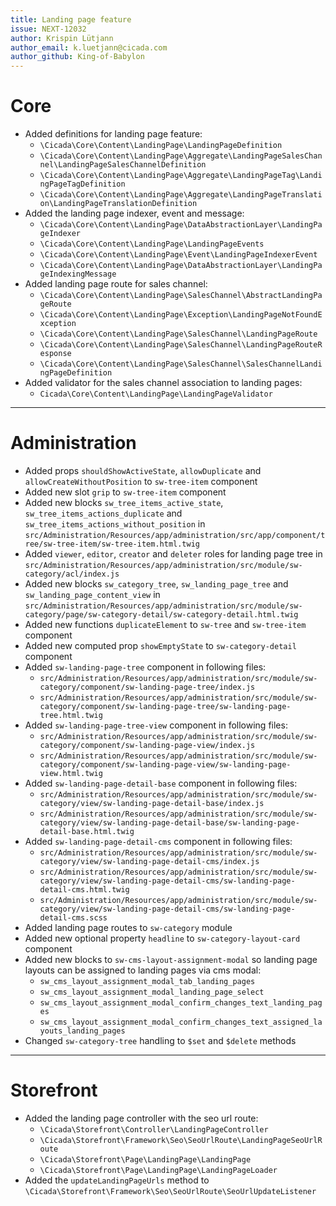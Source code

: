 ```yaml
---
title: Landing page feature
issue: NEXT-12032
author: Krispin Lütjann
author_email: k.luetjann@cicada.com 
author_github: King-of-Babylon
---
```

# Core
* Added definitions for landing page feature:
    * `\Cicada\Core\Content\LandingPage\LandingPageDefinition`
    * `\Cicada\Core\Content\LandingPage\Aggregate\LandingPageSalesChannel\LandingPageSalesChannelDefinition`
    * `\Cicada\Core\Content\LandingPage\Aggregate\LandingPageTag\LandingPageTagDefinition`
    * `\Cicada\Core\Content\LandingPage\Aggregate\LandingPageTranslation\LandingPageTranslationDefinition`
* Added the landing page indexer, event and message:
    * `\Cicada\Core\Content\LandingPage\DataAbstractionLayer\LandingPageIndexer`
    * `\Cicada\Core\Content\LandingPage\LandingPageEvents`
    * `\Cicada\Core\Content\LandingPage\Event\LandingPageIndexerEvent`
    * `\Cicada\Core\Content\LandingPage\DataAbstractionLayer\LandingPageIndexingMessage`
* Added landing page route for sales channel:
    * `\Cicada\Core\Content\LandingPage\SalesChannel\AbstractLandingPageRoute`
    * `\Cicada\Core\Content\LandingPage\Exception\LandingPageNotFoundException`
    * `\Cicada\Core\Content\LandingPage\SalesChannel\LandingPageRoute`
    * `\Cicada\Core\Content\LandingPage\SalesChannel\LandingPageRouteResponse`
    * `\Cicada\Core\Content\LandingPage\SalesChannel\SalesChannelLandingPageDefinition`
* Added validator for the sales channel association to landing pages:
    * `Cicada\Core\Content\LandingPage\LandingPageValidator`
___
# Administration
* Added props `shouldShowActiveState`, `allowDuplicate` and `allowCreateWithoutPosition` to `sw-tree-item` component
* Added new slot `grip` to `sw-tree-item` component
* Added new blocks `sw_tree_items_active_state`, `sw_tree_items_actions_duplicate` and `sw_tree_items_actions_without_position` in `src/Administration/Resources/app/administration/src/app/component/tree/sw-tree-item/sw-tree-item.html.twig`
* Added `viewer`, `editor`, `creator` and `deleter` roles for landing page tree in `src/Administration/Resources/app/administration/src/module/sw-category/acl/index.js`
* Added new blocks `sw_category_tree`, `sw_landing_page_tree` and `sw_landing_page_content_view` in `src/Administration/Resources/app/administration/src/module/sw-category/page/sw-category-detail/sw-category-detail.html.twig`
* Added new functions `duplicateElement` to `sw-tree` and `sw-tree-item` component
* Added new computed prop `showEmptyState` to `sw-category-detail` component
* Added `sw-landing-page-tree` component in following files:
    * `src/Administration/Resources/app/administration/src/module/sw-category/component/sw-landing-page-tree/index.js`
    * `src/Administration/Resources/app/administration/src/module/sw-category/component/sw-landing-page-tree/sw-landing-page-tree.html.twig`
* Added `sw-landing-page-tree-view` component in following files:
    * `src/Administration/Resources/app/administration/src/module/sw-category/component/sw-landing-page-view/index.js`
    * `src/Administration/Resources/app/administration/src/module/sw-category/component/sw-landing-page-view/sw-landing-page-view.html.twig`
* Added `sw-landing-page-detail-base` component in following files:
    * `src/Administration/Resources/app/administration/src/module/sw-category/view/sw-landing-page-detail-base/index.js`
    * `src/Administration/Resources/app/administration/src/module/sw-category/view/sw-landing-page-detail-base/sw-landing-page-detail-base.html.twig`
* Added `sw-landing-page-detail-cms` component in following files:
    * `src/Administration/Resources/app/administration/src/module/sw-category/view/sw-landing-page-detail-cms/index.js`
    * `src/Administration/Resources/app/administration/src/module/sw-category/view/sw-landing-page-detail-cms/sw-landing-page-detail-cms.html.twig`
    * `src/Administration/Resources/app/administration/src/module/sw-category/view/sw-landing-page-detail-cms/sw-landing-page-detail-cms.scss`
* Added landing page routes to `sw-category` module
* Added new optional property `headline` to `sw-category-layout-card` component
* Added new blocks to `sw-cms-layout-assignment-modal` so landing page layouts can be assigned to landing pages via cms modal:
    * `sw_cms_layout_assignment_modal_tab_landing_pages`
    * `sw_cms_layout_assignment_modal_landing_page_select`
    * `sw_cms_layout_assignment_modal_confirm_changes_text_landing_pages`
    * `sw_cms_layout_assignment_modal_confirm_changes_text_assigned_layouts_landing_pages`
* Changed `sw-category-tree` handling to `$set` and `$delete` methods
___
# Storefront
* Added the landing page controller with the seo url route:
    * `\Cicada\Storefront\Controller\LandingPageController`
    * `\Cicada\Storefront\Framework\Seo\SeoUrlRoute\LandingPageSeoUrlRoute`
    * `\Cicada\Storefront\Page\LandingPage\LandingPage`
    * `\Cicada\Storefront\Page\LandingPage\LandingPageLoader`
* Added the `updateLandingPageUrls` method to `\Cicada\Storefront\Framework\Seo\SeoUrlRoute\SeoUrlUpdateListener`
